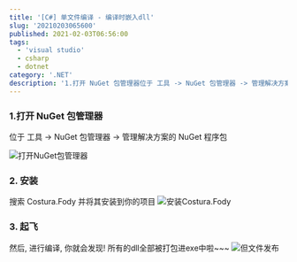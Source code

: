 ```yaml
---
title: '[C#] 单文件编译 - 编译时嵌入dll'
slug: '20210203065600'
published: 2021-02-03T06:56:00
tags:
  - 'visual studio'
  - csharp
  - dotnet
category: '.NET'
description: '1.打开 NuGet 包管理器位于 工具 -> NuGet 包管理器 -> 管理解决方案的 NuGet 程序包2. 安装搜索 Costura.Fody 并将其安装到你的项目3. 起飞然后, 进行编译, 你就会发现! 所有的dll全部被打包进exe中啦~~~...'
---
```


### 1.打开 NuGet 包管理器

位于 工具 -> NuGet 包管理器 -> 管理解决方案的 NuGet 程序包

![打开NuGet包管理器](/images/20210203064653427.png)

### 2. 安装

搜索 Costura.Fody 并将其安装到你的项目
![安装Costura.Fody](/images/20210203065115536.png)

### 3. 起飞

然后, 进行编译, 你就会发现! 所有的dll全部被打包进exe中啦~~~
![但文件发布](/images/20210203065438794.png)

